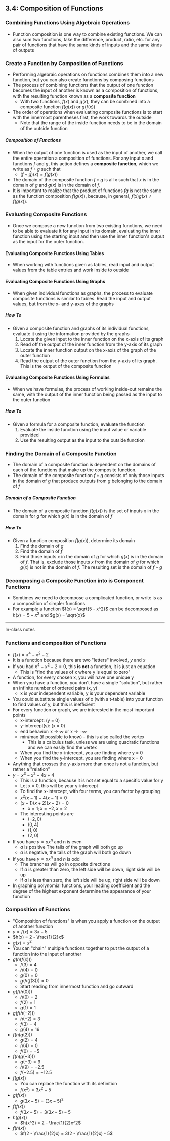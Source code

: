 ## 3.4: Composition of Functions
### Combining Functions Using Algebraic Operations
- Function composition is one way to combine existing functions. We can also sum two functions, take the difference, product, ratio, etc. for any pair of functions that have the same kinds of inputs and the same kinds of outputs

### Create a Function by Composition of Functions
- Performing algebraic operations on functions combines them into a new function, but you can also create functions by composing functions
- The process of combining functions that the output of one function becomes the input of another is known as a composition of functions, with the resulting function known as a **composite function**
  - With two functions, $f(x)$ and $g(x)$, they can be combined into a composite function $f(g(x))$ or $g(f(x))$
- The order of operations when evaluating composite functions is to start with the innermost parentheses first, the work towards the outside
  - Note that the range of the inside function needs to be in the domain of the outside function
##### Composition of Functions
- When the output of one function is used as the input of another, we call the entire operation a composition of functions. For any input $x$ and functions $f$ and $g$, this action defines a **composite function**, which we write as $f \circ g$ such that
  - $(f \circ g)(x) = f(g(x))$
- The domain of the composite function $f \circ g$ is all $x$ such that $x$ is in the domain of $g$ and $g(x)$ is in the domain of $f$.
- It is important to realize that the product of functions $fg$ is not the same as the function composition $f(g(x))$, because, in general, $f(x)g(x) \ne f(g(x))$.

### Evaluating Composite Functions
- Once we compose a new function from two existing functions, we need to be able to evaluate it for any input in its domain, evaluating the inner function using the starting input and then use the inner function's output as the input for the outer function.
#### Evaluating Composite Functions Using Tables
- When working with functions given as tables, read input and output values from the table entries and work inside to outside
#### Evaluating Composite Functions Using Graphs
- When given individual functions as graphs, the process to evaluate composite functions is similar to tables. Read the input and output values, but from the x- and y-axes of the graphs
##### How To
- Given a composite function and graphs of its individual functions, evaluate it using the information provided by the graphs
  1. Locate the given input to the inner function on the x-axis of its graph
  2. Read off the output of the inner function from the y-axis of its graph
  3. Locate the inner function output on the x-axis of the graph of the outer function
  4. Read the output of the outer function from the y-axis of its graph. This is the output of the composite function
#### Evaluating Composite Functions Using Formulas
- When we have formulas, the process of working inside-out remains the same, with the output of the inner function being passed as the input to the outer function
##### How To
- Given a formula for a composite function, evaluate the function
  1. Evaluate the inside function using the input value or variable provided
  2. Use the resulting output as the input to the outside function

### Finding the Domain of a Composite Function
- The domain of a composite function is dependent on the domains of each of the functions that make up the composite function.
- The domain of the composite function $f \circ g$ consists of only those inputs in the domain of $g$ that produce outputs from $g$ belonging to the domain of $f$
##### Domain of a Composite Function
- The domain of a composite function $f(g(x))$ is the set of inputs $x$ in the domain for $g$ for which $g(x)$ is in the domain of $f$
##### How To
- Given a function composition $f(g(x))$, determine its domain
  1. Find the domain of $g$
  2. Find the domain of $f$
  3. Find those inputs $x$ in the domain of $g$ for which $g(x)$ is in the domain of $f$. That is, exclude those inputs $x$ from the domain of $g$ for which $g(x)$ is not in the domain of $f$. The resulting set is the domain of $f \circ g$

### Decomposing a Composite Function into is Component Functions
- Somtimes we need to decompose a complicated function, or write is as a composition of simpler functions.
- For example a function $f(x) = \sqrt{5 - x^2}$ can be decomposed as $h(x) = 5 - x^2$ and $g(x) = \sqrt{x}$

---
In-class notes
### Functions and composition of Functions
- $f(x) = x^4 - x^2 - 2$
- It is a function because there are two "letters" involved, $y$ and $x$
- If you had $x^4 - x^2 -2 = 0$, this **is not** a function, it is just an equation
  - This is "find the values of x where y is equal to zero"
- A function, for every chosen x, you will have one unique y
- When you have a function, you don't have a single "solution", but rather an infinite number of ordered pairs (x, y)
  - x is your independent variable, y is your dependent variable
- You could substitute single values of x (with a t-table) into your function to find values of y, but this is inefficient
- For every function or graph, we are interested in the most important points
  - x-intercept: (y = 0)
  - y-intercept(s): (x = 0)
  - end behavior: x -> $\infty$ or x -> $-\infty$
  - min/max (if possible to know) - this is also called the vertex
    - This is a calculus task, unless we are using quadratic functions and we can easily find the vertex
  - When you find the x-intercept, you are finding where y = 0
  - When you find the y-intercept, you are finding where x = 0
- Anything that crosses the y-axis more than once is not a function, but rather a "relation"
- $y = x^3 - x^2 - 4x + 4$
  - This is a function, because it is not set equal to a specific value for y
  - Let x = 0, this will be your y-intercept
  - To find the x-intercept, with four terms, you can factor by grouping
  - $x^2(x - 1) - 4(x - 1) = 0$
  - $(x - 1)(x + 2)(x - 2) = 0$
    - $x = 1; x = -2, x = 2$
  - The interesting points are
    - $(-2, 0)$
    - $(0, 4)$
    - $(1, 0)$
    - $(2, 0)$
- If you have $y = ax^{n}$ and n is even
  - $a$ is positive The tails of the graph will both go up
  - $a$ is negative, the tails of the graph will both go down
- If you have $y = ax^n$ and $n$ is odd
  - The branches will go in opposite directions
  - If $a$ is greater than zero, the left side will be down, right side will be up
  - If $a$ is less than zero, the left side will be up, right side will be down
- In graphing polynomial functions, your leading coefficient and the degree of the highest exponent determine the appearance of your function
### Composition of Functions
- "Composition of functions" is when you apply a function on the output of another function
- $y = f(x) = 3x - 5$
- $h(x) = 2 - \frac{1}{2}x$
- $g(x) = x^2$
- You can "chain" multiple functions together to put the output of a function into the input of another
- $g(h(f(x)))$
  - $f(3) = 4$
  - $h(4) = 0$
  - $g(0) = 0$
  - $g(h(f(3))) = 0$
  - Start reading from innermost function and go outward
- $g(f(h(0)))$
  - $h(0) = 2$
  - $f(2) = 1$
  - $g(1) = 1$
- $g(f(h(-2)))$
  - $h(-2) = 3$
  - $f(3) = 4$
  - $g(4) = 16$
- $f(h(g(2)))$
  - $g(2) = 4$
  - $h(4) = 0$
  - $f(0) = -5$
- $f(h(g(-3)))$
  - $g(-3) = 9$
  - $h(9) = -2.5$
  - $f(-2.5) = -12.5$
- $f(g(x))$
  - You can replace the function with its definition
  - $f(x^2) = 3x^2 - 5$
- $g(f(x))$
  - $g(3x - 5) = (3x - 5)^2$
- $f(f(x))$
  - $f(3x - 5) = 3(3x - 5) - 5$
- $h(g(x))$
  - $h(x^2) = 2 - \frac{1}{2}x^2$
- $f(h(x))$
  - $f(2 - \frac{1}{2}x) = 3(2 - \frac{1}{2}x) - 5$